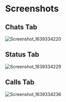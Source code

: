 # Screenshots

## Chats Tab
![Screenshot_1639334220](https://user-images.githubusercontent.com/79714460/145726015-27d7c23a-4258-45dd-9292-5542fef3c993.png)
## Status Tab
![Screenshot_1639334229](https://user-images.githubusercontent.com/79714460/145726016-8c6e5425-3aec-48f5-96c9-1d182cc8e2e5.png)
## Calls Tab
![Screenshot_1639334236](https://user-images.githubusercontent.com/79714460/145726018-dbec5693-78ce-4dea-bb27-f4fff849c455.png) 


